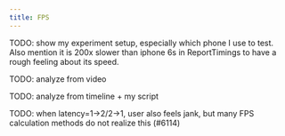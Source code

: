 ```yaml
---
title: FPS
---
```


TODO: show my experiment setup, especially which phone I use to test.
Also mention it is 200x slower than iphone 6s in ReportTimings to have a rough feeling about its speed.

TODO: analyze from video

TODO: analyze from timeline + my script

TODO: when latency=1->2/2->1, user also feels jank, but many FPS calculation methods do not realize this (#6114)
